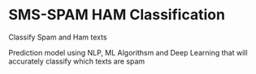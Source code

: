 # SMS-SPAM HAM Classification
 Classify Spam and Ham texts
 
 Prediction model using NLP, ML Algorithsm and Deep Learning that will accurately classify which texts are spam
